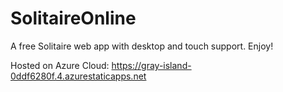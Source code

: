 # SolitaireOnline
A free Solitaire web app with desktop and touch support. Enjoy!

Hosted on Azure Cloud: https://gray-island-0ddf6280f.4.azurestaticapps.net
